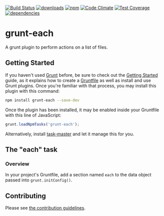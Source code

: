 [![Build Status](https://travis-ci.org/tandrewnichols/grunt-each.png)](https://travis-ci.org/tandrewnichols/grunt-each) [![downloads](http://img.shields.io/npm/dm/grunt-each.svg)](https://npmjs.org/package/grunt-each) [![npm](http://img.shields.io/npm/v/grunt-each.svg)](https://npmjs.org/package/grunt-each) [![Code Climate](https://codeclimate.com/github/tandrewnichols/grunt-each/badges/gpa.svg)](https://codeclimate.com/github/tandrewnichols/grunt-each) [![Test Coverage](https://codeclimate.com/github/tandrewnichols/grunt-each/badges/coverage.svg)](https://codeclimate.com/github/tandrewnichols/grunt-each) [![dependencies](https://david-dm.org/tandrewnichols/grunt-each.png)](https://david-dm.org/tandrewnichols/grunt-each)

# grunt-each

A grunt plugin to perform actions on a list of files.

## Getting Started

If you haven't used [Grunt](http://gruntjs.com/) before, be sure to check out the [Getting Started](http://gruntjs.com/getting-started) guide, as it explains how to create a [Gruntfile](http://gruntjs.com/sample-gruntfile) as well as install and use Grunt plugins. Once you're familiar with that process, you may install this plugin with this command:

```bash
npm install grunt-each --save-dev
```

Once the plugin has been installed, it may be enabled inside your Gruntfile with this line of JavaScript:

```javascript
grunt.loadNpmTasks('grunt-each');
```

Alternatively, install [task-master](http://github.com/tandrewnichols/task-master) and let it manage this for you.

## The "each" task

### Overview

In your project's Gruntfile, add a section named `each` to the data object passed into `grunt.initConfig()`.

## Contributing

Please see [the contribution guidelines](CONTRIBUTING.md).
